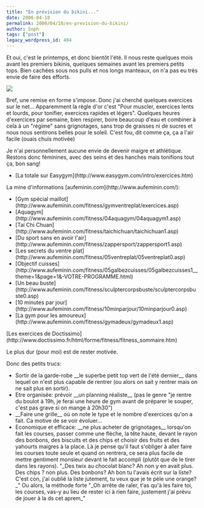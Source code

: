 ```yaml
---
title: "En prévision du bikini..."
date: 2006-04-10
permalink: 2006/04/10/en-prevision-du-bikini/
author: Soph
tags: ["post"]
legacy_wordpress_id: 404
---
```


Et oui, c'est le printemps, et donc bientôt l'été. Il nous reste quelques mois avant les premiers bikinis, quelques semaines avant les premiers petits tops. Bien cachées sous nos pulls et nos longs manteaux, on n'a pas eu très envie de faire des efforts.

<img src="https://64k.be/wp-content/uploads/2006/femmes/103277_7713.jpg" />

<!-- excerpt -->

Bref, une remise en forme s'impose. Donc j'ai cherché quelques exercices sur le net... Apparemment la règle d'or c'est "Pour muscler, exercices lents et lourds, pour tonifier, exercices rapides et légers". Quelques heures d'exercices par semaine, bien respirer, boire beaucoup d'eau et combiner à cela à un "régime" sans grignotages, sans trop de graisses ni de sucres et nous nous sentirons belles pour le soleil. C'est fou, dit comme ça, ça a l'air facile (ouais chuis motivée)

Je n'ai personnellement aucune envie de devenir maigre et athlétique. Restons donc féminines, avec des seins et des hanches mais tonifions tout ça, bon sang!
<ul>
	<li>[La totale sur Easygym](http://www.easygym.com/intro/exercices.htm)</li>
</ul>
La mine d'informations [aufeminin.com](http://www.aufeminin.com/):
<ul>
	<li>[Gym spécial maillot](http://www.aufeminin.com/fitness/gymventreplat/exercices.asp)</li>
	<li>[Aquagym](http://www.aufeminin.com/fitness/04aquagym/04aquagym1.asp)</li>
	<li>[Tai Chi Chuan](http://www.aufeminin.com/fitness/taichichuan/taichichuan1.asp)</li>
	<li>[Du sport sans en avoir l'air](http://www.aufeminin.com/fitness/zappersport/zappersport1.asp)</li>
	<li>[Les secrets du ventre plat](http://www.aufeminin.com/fitness/05ventreplat/05ventreplat0.asp)</li>
	<li>[Objectif cuisses](http://www.aufeminin.com/fitness/05galbezcuisses/05galbezcuisses1__theme=1&amp;page=1&amp;-VOTRE-PROGRAMME.html)</li>
	<li>[Un beau buste](http://www.aufeminin.com/fitness/sculptercorpsbuste/sculptercorpsbuste0.asp)</li>
	<li>[10 minutes par jour](http://www.aufeminin.com/fitness/10minparjour/10minparjour0.asp)</li>
	<li>[La gym pour les amoureux](http://www.aufeminin.com/fitness/gymadeux/gymadeux1.asp)</li>
</ul>
[Les exercices de Doctissimo](http://www.doctissimo.fr/html/forme/fitness/fitness_sommaire.htm)

Le plus dur (pour moi) est de rester motivée.

Donc des petits trucs:
<ul>
	<li>Sortir de la garde-robe __le superbe petit top vert de l'été dernier__ dans lequel on n'est plus capable de rentrer (ou alors on sait y rentrer mais on ne sait plus en sortir).</li>
	<li>Etre organisée: prévoir __un planning réaliste__ (pas le genre "je rentre du boulot à 19h, je ferai une heure de gym avant de préparer le souper, c'est pas grave si on mange à 20h30")</li>
	<li>__Faire une grille__ où on note le type et le nombre d'exercices qu'on a fait. Ca motive de se voir évoluer...</li>
	<li>Economique et efficace: __ne plus acheter de grignotages__ lorsqu'on fait les courses, passer comme une flèche, la tête haute, devant le rayon des bonbons, des biscuits et des chips et choisir des fruits et des yahourts maigres à la place. Là je pense qu'il faut s'obliger à aller faire les courses toute seule et quand on rentrera, ce sera plus facile de mettre gentiment monsieur devant le fait accompli (plutôt que de le tirer dans les rayons). "_Des twix au chocolat blanc? Ah non y en avait plus. Des chips ? non plus. Des bonbons? Ah bon tu l'avais écrit sur la liste? C'est con, j'ai oublié la liste jutement, tu veux que je te pèle une orange?_"  Ou alors, la méthode forte "_Oh arrête de raler, t'as qu'à les faire toi, les courses, vas-y au lieu de rester ici à rien faire, justement j'ai prévu de jouer à la ds cet aprem_"</li>
</ul>
